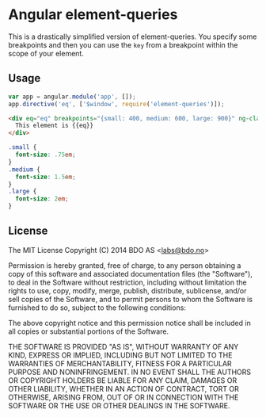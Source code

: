 
Angular element-queries
=======================

This is a drastically simplified version of element-queries. You specify
some breakpoints and then you can use the `key` from a breakpoint within
the scope of your element.


Usage
-----

```JavaScript
var app = angular.module('app', []);
app.directive('eq', ['$window', require('element-queries')]);
```

```html
<div eq="eq" breakpoints="{small: 400, medium: 600, large: 900}" ng-class="eq">
  This element is {{eq}}
</div>
```

```css
.small {
  font-size: .75em;
}
.medium {
  font-size: 1.5em;
}
.large {
  font-size: 2em;
}
```


License
-------

The MIT License
Copyright (C) 2014 BDO AS &lt;labs@bdo.no&gt;

Permission is hereby granted, free of charge, to any person obtaining
a copy of this software and associated documentation files (the "Software"),
to deal in the Software without restriction, including without limitation
the rights to use, copy, modify, merge, publish, distribute, sublicense,
and/or sell copies of the Software, and to permit persons to whom the
Software is furnished to do so, subject to the following conditions:

The above copyright notice and this permission notice shall be included
in all copies or substantial portions of the Software.

THE SOFTWARE IS PROVIDED "AS IS", WITHOUT WARRANTY OF ANY KIND,
EXPRESS OR IMPLIED, INCLUDING BUT NOT LIMITED TO THE WARRANTIES
OF MERCHANTABILITY, FITNESS FOR A PARTICULAR PURPOSE AND NONINFRINGEMENT.
IN NO EVENT SHALL THE AUTHORS OR COPYRIGHT HOLDERS BE LIABLE FOR ANY CLAIM,
DAMAGES OR OTHER LIABILITY, WHETHER IN AN ACTION OF CONTRACT,
TORT OR OTHERWISE, ARISING FROM, OUT OF OR IN CONNECTION WITH THE SOFTWARE
OR THE USE OR OTHER DEALINGS IN THE SOFTWARE.

